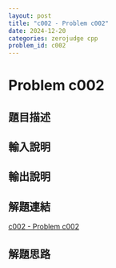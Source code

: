 ```yaml
---
layout: post
title: "c002 - Problem c002"
date: 2024-12-20
categories: zerojudge cpp
problem_id: c002
---
```


# Problem c002

## 題目描述



## 輸入說明



## 輸出說明



## 解題連結

[c002 - Problem c002](https://zerojudge.tw/ShowProblem?problemid=c002)

## 解題思路

